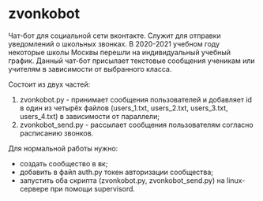 # zvonkobot
Чат-бот для социальной сети вконтакте.
Служит для отправки уведомлений о школьных звонках. В 2020-2021 учебном году некоторые школы Москвы перешли на индивидуальный учебный график. Данный чат-бот присылает текстовые сообщения ученикам или учителям в зависимости от выбранного класса.

Состоит из двух частей:
 1) zvonkobot.py - принимает сообщения пользователей и добавляет id в один из четырёх файлов (users_1.txt, users_2.txt, users_3.txt, users_4.txt) в зависимости от параллели;
 2) zvonkobot_send.py - рассылает сообщения пользователям согласно расписанию звонков.

Для нормальной работы нужно:
  - создать сообщество в вк;
  - добавить в файл auth.py токен авторизации сообщества;
  - запустить оба скрипта (zvonkobot.py, zvonkobot_send.py) на linux-сервере при помощи supervisord.
